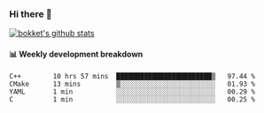 ### Hi there 👋
[![bokket's github stats](https://github-readme-stats.vercel.app/api?username=bokket&show_icons=true&count_private=true)](https://github.com/anuraghazra/github-readme-stats)

#### :bar_chart: Weekly development breakdown
<!--START_SECTION:waka-->
```text
C++        10 hrs 57 mins  ████████████████████████▒   97.44 % 
CMake      13 mins         ▒░░░░░░░░░░░░░░░░░░░░░░░░   01.93 % 
YAML       1 min           ░░░░░░░░░░░░░░░░░░░░░░░░░   00.29 % 
C          1 min           ░░░░░░░░░░░░░░░░░░░░░░░░░   00.25 % 
```
<!--END_SECTION:waka-->
